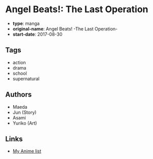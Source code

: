 # Angel Beats!: The Last Operation

-   **type**: manga
-   **original-name**: Angel Beats! -The Last Operation-
-   **start-date**: 2017-08-30

## Tags

-   action
-   drama
-   school
-   supernatural

## Authors

-   Maeda
-   Jun (Story)
-   Asami
-   Yuriko (Art)

## Links

-   [My Anime list](https://myanimelist.net/manga/108529/Angel_Beats__The_Last_Operation)

